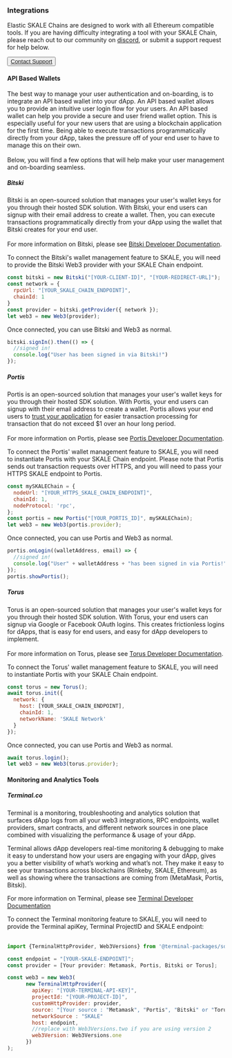 ### Integrations

Elastic SKALE Chains are designed to work with all Ethereum compatible tools. If you are having difficulty integrating a tool with your SKALE Chain, please reach out to our community on  [discord](http://skale.chat/), or submit a support request for help below.  

<button>[Contact Support](https://skalelabs.typeform.com/to/pSu895)</button>

#### API Based Wallets

The best way to manage your user authentication and on-boarding, is to integrate an API based wallet into your dApp. An API based wallet allows you to provide an intuitive user login flow for your users. An API based wallet can help you provide a secure and user friend wallet option. This is especially useful for your new users that are using a blockchain application for the first time. Being able to execute transactions programmatically directly from your dApp, takes the pressure off of your end user to have to manage this on their own.  
‍  
Below, you will find a few options that will help make your user management and on-boarding seamless.  

##### **Bitski**

Bitski is an open-sourced solution that manages your user's wallet keys for you through their hosted SDK solution. With Bitski, your end users can signup with their email address to create a wallet. Then, you can execute transactions programmatically directly from your dApp using the wallet that Bitski creates for your end user.  
‍  
For more information on Bitski, please see  [Bitski Developer Documentation](https://docs.bitski.com/).  

To connect the Bitski's wallet management feature to SKALE, you will need to provide the Bitski Web3 provider with your SKALE Chain endpoint.  

```javascript
const bitski = new Bitski("[YOUR-CLIENT-ID]", "[YOUR-REDIRECT-URL]");
const network = {
  rpcUrl: "[YOUR_SKALE_CHAIN_ENDPOINT]",
  chainId: 1
}
const provider = bitski.getProvider({ network });
let web3 = new Web3(provider);

```

Once connected, you can use Bitski and Web3 as normal.  

```javascript
bitski.signIn().then(() => {
  //signed in!
  console.log("User has been signed in via Bitski!")
});

```

##### **Portis**

Portis is an open-sourced solution that manages your user's wallet keys for you through their hosted SDK solution. With Portis, your end users can signup with their email address to create a wallet. Portis allows your end users to  [trust your application](https://docs.portis.io/#/trust-this-app)  for easier transaction processing for transaction that do not exceed $1 over an hour long period.  
‍  
For more information on Portis, please see  [Portis Developer Documentation](https://docs.portis.io/).  

To connect the Portis' wallet management feature to SKALE, you will need to instantiate Portis with your SKALE Chain endpoint. Please note that Portis sends out transaction requests over HTTPS, and you will need to pass your HTTPS SKALE endpoint to Portis.  

```javascript
const mySKALEChain = {
  nodeUrl: "[YOUR_HTTPS_SKALE_CHAIN_ENDPOINT]",
  chainId: 1,
  nodeProtocol: 'rpc',
};
const portis = new Portis("[YOUR_PORTIS_ID]", mySKALEChain);
let web3 = new Web3(portis.provider);

```

Once connected, you can use Portis and Web3 as normal.  

```javascript
portis.onLogin((walletAddress, email) => {
  //signed in!
  console.log("User" + walletAddress + "has been signed in via Portis!")
});
portis.showPortis();

```

##### **Torus**

Torus is an open-sourced solution that manages your user's wallet keys for you through their hosted SDK solution. With Torus, your end users can signup via Google or Facebook OAuth logins. This creates frictionless logins for dApps, that is easy for end users, and easy for dApp developers to implement.  
‍  
For more information on Torus, please see  [Torus Developer Documentation](https://docs.tor.us/).  

To connect the Torus' wallet management feature to SKALE, you will need to instantiate Portis with your SKALE Chain endpoint.  

```javascript
const torus = new Torus();
await torus.init({
  network: {
    host: [YOUR_SKALE_CHAIN_ENDPOINT],
    chainId: 1,
    networkName: 'SKALE Network'
  }
});

```

Once connected, you can use Portis and Web3 as normal.  

```javascript
await torus.login();
let web3 = new Web3(torus.provider);

```

#### Monitoring and Analytics Tools

##### **Terminal.co**

Terminal is a monitoring, troubleshooting and analytics solution that surfaces dApp logs from all your web3 integrations, RPC endpoints, wallet providers, smart contracts, and different network sources in one place combined with visualizing the performance & usage of your dApp.  
  
Terminal allows dApp developers real-time monitoring & debugging to make it easy to understand how your users are engaging with your dApp, gives you a better visibility of what’s working and what’s not. They make it easy to see your transactions across blockchains (Rinkeby, SKALE, Ethereum), as well as showing where the transactions are coming from (MetaMask, Portis, Bitski).  
  
For more information on Terminal, please see  [Terminal Developer Documentation](https://docs.terminal.co/)  

To connect the Terminal monitoring feature to SKALE, you will need to provide the Terminal apiKey, Terminal ProjectID and SKALE endpoint:  
‍  

```javascript
import {TerminalHttpProvider, Web3Versions} from '@terminal-packages/sdk';

const endpoint = "[YOUR-SKALE-ENDPOINT]";
const provider = [Your provider: Metamask, Portis, Bitski or Torus];

const web3 = new Web3(
      new TerminalHttpProvider({
        apiKey: "[YOUR-TERMINAL-API-KEY]",
        projectId: "[YOUR-PROJECT-ID]",
        customHttpProvider: provider,
        source: "[Your source : "Metamask", "Portis", "Bitski" or "Torus"]",
        networkSource : "SKALE"
        host: endpoint,
        //replace with Web3Versions.two if you are using version 2
        web3Version: Web3Versions.one
      })
);
```
